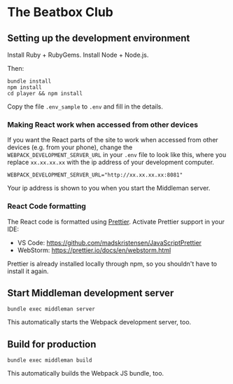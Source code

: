 # The Beatbox Club

## Setting up the development environment

Install Ruby + RubyGems.
Install Node + Node.js.

Then:

```
bundle install
npm install
cd player && npm install
```

Copy the file `.env_sample` to `.env` and fill in the details.

### Making React work when accessed from other devices

If you want the React parts of the site to work when accessed from other devices (e.g. from your phone), change the `WEBPACK_DEVELOPMENT_SERVER_URL` in your `.env` file to look like this, where you replace `xx.xx.xx.xx` with the ip address of your development computer.

```
WEBPACK_DEVELOPMENT_SERVER_URL="http://xx.xx.xx.xx:8081"
```

Your ip address is shown to you when you start the Middleman server.

### React Code formatting

The React code is formatted using [Prettier](https://prettier.io/). Activate Prettier support in your IDE:

* VS Code: https://github.com/madskristensen/JavaScriptPrettier
* WebStorm: https://prettier.io/docs/en/webstorm.html

Prettier is already installed locally through npm, so you shouldn't have to install it again.

## Start Middleman development server

```
bundle exec middleman server
```

This automatically starts the Webpack development server, too.

## Build for production

```
bundle exec middleman build
```

This automatically builds the Webpack JS bundle, too.

